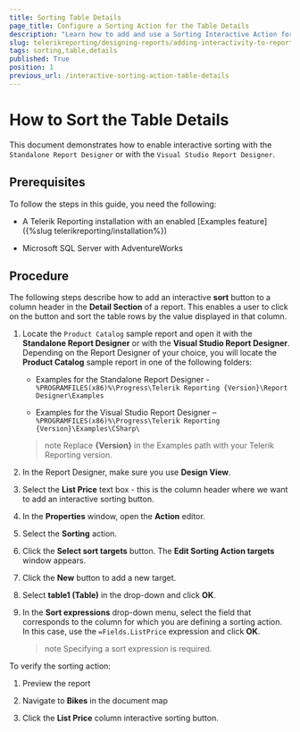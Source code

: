 ```yaml
---
title: Sorting Table Details
page_title: Configure a Sorting Action for the Table Details 
description: "Learn how to add and use a Sorting Interactive Action for the Table Details."
slug: telerikreporting/designing-reports/adding-interactivity-to-reports/actions/sorting-action/sorting-table-details
tags: sorting,table,details
published: True
position: 1
previous_url: /interactive-sorting-action-table-details
---
```


# How to Sort the Table Details

This document demonstrates how to enable interactive sorting with the `Standalone Report Designer` or with the `Visual Studio Report Designer`.        

## Prerequisites

To follow the steps in this guide, you need the following:         

* A Telerik Reporting installation with an enabled [Examples feature]({%slug telerikreporting/installation%})

* Microsoft SQL Server with AdventureWorks         			

## Procedure

The following steps describe how to add an interactive __sort__ button to a column header in the __Detail Section__ of a report. This enables a user to click on the button and sort the table rows by the value displayed in that column.         

1. Locate the `Product Catalog` sample report and open it with the __Standalone Report Designer__ or with the __Visual Studio Report Designer__. Depending on the Report Designer of your choice, you will locate the __Product Catalog__ sample report in one of the following folders:             

   + Examples for the Standalone Report Designer - `%PROGRAMFILES(x86)%\Progress\Telerik Reporting {Version}\Report Designer\Examples`                 

   + Examples for the Visual Studio Report Designer – `%PROGRAMFILES(x86)%\Progress\Telerik Reporting {Version}\Examples\CSharp\`                 

   >note Replace __{Version}__ in the Examples path with your Telerik Reporting version.               

1. In the Report Designer, make sure you use __Design View__.             

1. Select the __List Price__ text box - this is the column header where we want to add an interactive sorting button.             

1. In the __Properties__ window, open the __Action__ editor.             

1. Select the __Sorting__ action.             

1. Click the __Select sort targets__ button. The __Edit Sorting Action targets__ window appears.             

1. Click the __New__ button to add a new target.             

1. Select __table1 (Table)__ in the drop-down and click __OK__.             

1. In the __Sort expressions__ drop-down menu, select the field that corresponds to the column for which you are defining a sorting action. In this case, use the `=Fields.ListPrice` expression and click __OK__.             

   >note Specifying a sort expression is required.

To verify the sorting action:         

1. Preview the report

1. Navigate to __Bikes__ in the document map

1. Click the __List Price__ column interactive sorting button.             
